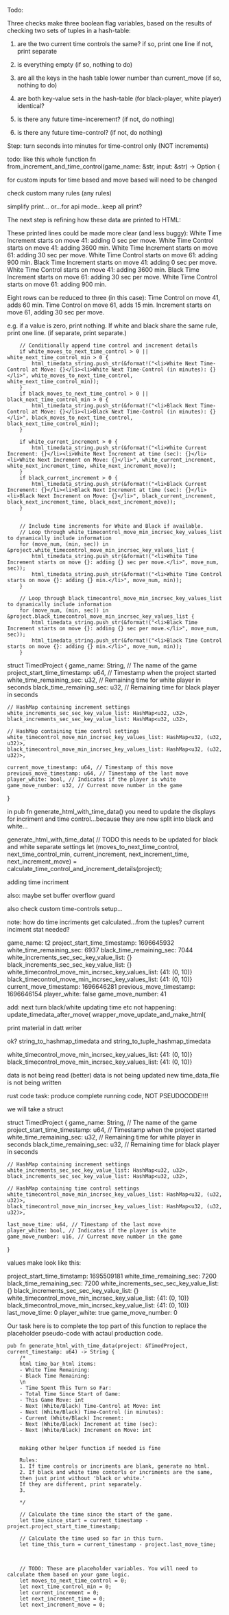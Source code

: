 Todo: 

Three checks
make three boolean flag variables,
based on the results of checking two sets of tuples in a hash-table:


1. are the two current time controls the same?
if so, print one line
if not, print separate

2. is everything empty (if so, nothing to do)


3. are all the keys in the hash table lower number than current_move (if so, nothing to do)
4. are both key-value sets in the hash-table (for black-player, white player) identical?
5. is there any future time-incerement? (if not, do nothing)

6. is there any future time-control? (if not, do nothing)


Step: turn seconds into minutes for time-control only (NOT increments)




todo:
like this whole function
    fn from_increment_and_time_control(game_name: &str, input: &str) -> Option<Self> {

for custom inputs for time based and move
based will need to be changed


check custom many rules
(any rules)

simplify print...
or...for api mode...keep all print?


The next step is refining how these data are printed to HTML:

These printed lines could be made more clear (and less buggy):
White Time Increment starts on move 41: adding 0 sec per move.
White Time Control starts on move 41: adding 3600 min.
White Time Increment starts on move 61: adding 30 sec per move.
White Time Control starts on move 61: adding 900 min.
Black Time Increment starts on move 41: adding 0 sec per move.
White Time Control starts on move 41: adding 3600 min.
Black Time Increment starts on move 61: adding 30 sec per move.
White Time Control starts on move 61: adding 900 min.


Eight rows can be reduced to three (in this case):
    Time Control on move 41, adds 60 min.
    Time Control on move 61, adds 15 min.
    Increment starts on move 61, adding 30 sec per move.

e.g. if a value is zero, print nothing.
If white and black share the same rule, print one line.
(if separate, print separate.)




        // Conditionally append time control and increment details
        if white_moves_to_next_time_control > 0 || white_next_time_control_min > 0 {
            html_timedata_string.push_str(&format!("<li>White Next Time-Control at Move: {}</li><li>White Next Time-Control (in minutes): {}</li>", white_moves_to_next_time_control, white_next_time_control_min));
        }
        if black_moves_to_next_time_control > 0 || black_next_time_control_min > 0 {
            html_timedata_string.push_str(&format!("<li>Black Next Time-Control at Move: {}</li><li>Black Next Time-Control (in minutes): {}</li>", black_moves_to_next_time_control, black_next_time_control_min));
        }

        if white_current_increment > 0 {
            html_timedata_string.push_str(&format!("<li>White Current Increment: {}</li><li>White Next Increment at time (sec): {}</li><li>White Next Increment on Move: {}</li>", white_current_increment, white_next_increment_time, white_next_increment_move));
        }    
        if black_current_increment > 0 {
            html_timedata_string.push_str(&format!("<li>Black Current Increment: {}</li><li>Black Next Increment at time (sec): {}</li><li>Black Next Increment on Move: {}</li>", black_current_increment, black_next_increment_time, black_next_increment_move));
        }    


        // Include time increments for White and Black if available.
        // Loop through white_timecontrol_move_min_incrsec_key_values_list to dynamically include information
        for (move_num, (min, sec)) in &project.white_timecontrol_move_min_incrsec_key_values_list {
            html_timedata_string.push_str(&format!("<li>White Time Increment starts on move {}: adding {} sec per move.</li>", move_num, sec));
            html_timedata_string.push_str(&format!("<li>White Time Control starts on move {}: adding {} min.</li>", move_num, min));
        }

        // Loop through black_timecontrol_move_min_incrsec_key_values_list to dynamically include information
        for (move_num, (min, sec)) in &project.black_timecontrol_move_min_incrsec_key_values_list {
            html_timedata_string.push_str(&format!("<li>Black Time Increment starts on move {}: adding {} sec per move.</li>", move_num, sec));
            html_timedata_string.push_str(&format!("<li>Black Time Control starts on move {}: adding {} min.</li>", move_num, min));
        }




struct TimedProject {
    game_name: String, // The name of the game
    project_start_time_timestamp: u64, // Timestamp when the project started
    white_time_remaining_sec: u32, // Remaining time for white player in seconds
    black_time_remaining_sec: u32, // Remaining time for black player in seconds

    // HashMap containing increment settings
    white_increments_sec_sec_key_value_list: HashMap<u32, u32>,
    black_increments_sec_sec_key_value_list: HashMap<u32, u32>,

    // HashMap containing time control settings
    white_timecontrol_move_min_incrsec_key_values_list: HashMap<u32, (u32, u32)>,
    black_timecontrol_move_min_incrsec_key_values_list: HashMap<u32, (u32, u32)>,

    current_move_timestamp: u64, // Timestamp of this move
    previous_move_timestamp: u64, // Timestamp of the last move
    player_white: bool, // Indicates if the player is white
    game_move_number: u32, // Current move number in the game
}


in pub fn generate_html_with_time_data()
you need to update the displays for incriment and time control...because
they are now split into black and white...

generate_html_with_time_data(
        // TODO this needs to be updated for black and white separate settings
        let (moves_to_next_time_control, next_time_control_min, current_increment, next_increment_time, next_increment_move) = calculate_time_control_and_increment_details(project);
        



adding time incriment

also: maybe set buffer overflow guard

also check custom time-controls setup...

note: how do time incriments get calculated...from the tuples?
current inciment stat needed?

game_name: t2
project_start_time_timestamp: 1696645932
white_time_remaining_sec: 6937
black_time_remaining_sec: 7044
white_increments_sec_sec_key_value_list: {}
black_increments_sec_sec_key_value_list: {}
white_timecontrol_move_min_incrsec_key_values_list: {41: (0, 10)}
black_timecontrol_move_min_incrsec_key_values_list: {41: (0, 10)}
current_move_timestamp: 1696646281
previous_move_timestamp: 1696646154
player_white: false
game_move_number: 41



add: next turn black/white
updating time etc not happening:
update_timedata_after_move(
wrapper_move_update_and_make_html(


print material in datt writer



ok?
string_to_hashmap_timedata and 
string_to_tuple_hashmap_timedata 


white_timecontrol_move_min_incrsec_key_values_list: {41: (0, 10)}
black_timecontrol_move_min_incrsec_key_values_list: {41: (0, 10)}



data is not being read (better)
data is not being updated
new time_data_file is not being written





rust code task: 
produce complete running code, NOT PSEUDOCODE!!!!

we will take a struct

struct TimedProject {
    game_name: String, // The name of the game
    project_start_time_timestamp: u64, // Timestamp when the project started
    white_time_remaining_sec: u32, // Remaining time for white player in seconds
    black_time_remaining_sec: u32, // Remaining time for black player in seconds

    // HashMap containing increment settings
    white_increments_sec_sec_key_value_list: HashMap<u32, u32>,
    black_increments_sec_sec_key_value_list: HashMap<u32, u32>,

    // HashMap containing time control settings
    white_timecontrol_move_min_incrsec_key_values_list: HashMap<u32, (u32, u32)>,
    black_timecontrol_move_min_incrsec_key_values_list: HashMap<u32, (u32, u32)>,

    last_move_time: u64, // Timestamp of the last move
    player_white: bool, // Indicates if the player is white
    game_move_number: u16, // Current move number in the game
}


values make look like this:

project_start_time_timstamp: 1695509181
white_time_remaining_sec: 7200
black_time_remaining_sec: 7200
white_increments_sec_sec_key_value_list: {}
black_increments_sec_sec_key_value_list: {}
white_timecontrol_move_min_incrsec_key_value_list: {41: (0, 10)}
black_timecontrol_move_min_incrsec_key_value_list: {41: (0, 10)}
last_move_time: 0
player_white: true
game_move_number: 0 


Our task here is to complete the top part of this function to replace the placeholder pseudo-code with actaul production code.


    pub fn generate_html_with_time_data(project: &TimedProject, current_timestamp: u64) -> String {
        /* 
        html time_bar_html items:
        - White Time Remaining:
        - Black Time Remaining:
        \n
        - Time Spent This Turn so Far:
        - Total Time Since Start of Game:
        - This Game Move: int
        - Next (White/Black) Time-Control at Move: int
        - Next (White/Black) Time-Control (in minutes): 
        - Current (White/Black) Increment:
        - Next (White/Black) Increment at time (sec):
        - Next (White/Black) Increment on Move: int


        making other helper function if needed is fine

        Rules: 
        1. If time controls or incriments are blank, generate no html.
        2. If black and white time contorls or incriments are the same, 
        then just print without 'black or white.'
        If they are different, print separately.
        3. 
        
        */

        // Calculate the time since the start of the game.
        let time_since_start = current_timestamp - project.project_start_time_timestamp;
    
        // Calculate the time used so far in this turn.
        let time_this_turn = current_timestamp - project.last_move_time;
    


        // TODO: These are placeholder variables. You will need to calculate them based on your game logic.
        let moves_to_next_time_control = 0;
        let next_time_control_min = 0;
        let current_increment = 0;
        let next_increment_time = 0;
        let next_increment_move = 0;